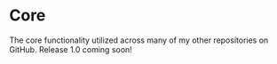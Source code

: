 # Core

The core functionality utilized across many of my other repositories on GitHub. Release 1.0 coming soon!
